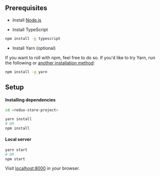 ## Prerequisites

* Install [Node.js](https://nodejs.org/en/download/)

* Install TypeScript

```bash
npm install -g typescript
```

* Install Yarn (optional)

If you want to roll with npm, feel free to do so. If you'd like to try Yarn, run the following or [another installation method](https://yarnpkg.com/lang/en/docs/install/):

```bash
npm install -g yarn
```

## Setup

#### Installing dependencies

```bash
cd <redux-store-project>

yarn install
# OR
npm install
```

#### Local server

```bash
yarn start
# OR
npm start
```

Visit [localhost:8000](localhost:8000) in your browser.
